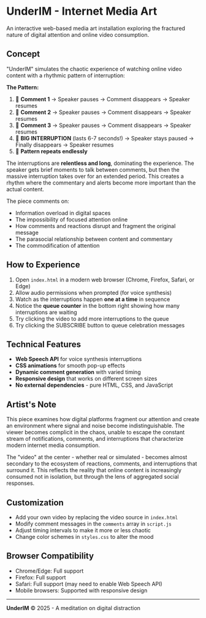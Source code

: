 # UnderIM - Internet Media Art

An interactive web-based media art installation exploring the fractured nature of digital attention and online video consumption.

## Concept

"UnderIM" simulates the chaotic experience of watching online video content with a rhythmic pattern of interruption:

**The Pattern:**
1. 💬 **Comment 1** → Speaker pauses → Comment disappears → Speaker resumes
2. 💬 **Comment 2** → Speaker pauses → Comment disappears → Speaker resumes  
3. 💬 **Comment 3** → Speaker pauses → Comment disappears → Speaker resumes
4. 🚨 **BIG INTERRUPTION** (lasts 6-7 seconds!) → Speaker stays paused → Finally disappears → Speaker resumes
5. 🔄 **Pattern repeats endlessly**

The interruptions are **relentless and long**, dominating the experience. The speaker gets brief moments to talk between comments, but then the massive interruption takes over for an extended period. This creates a rhythm where the commentary and alerts become more important than the actual content.

The piece comments on:
- Information overload in digital spaces
- The impossibility of focused attention online
- How comments and reactions disrupt and fragment the original message
- The parasocial relationship between content and commentary
- The commodification of attention

## How to Experience

1. Open `index.html` in a modern web browser (Chrome, Firefox, Safari, or Edge)
2. Allow audio permissions when prompted (for voice synthesis)
3. Watch as the interruptions happen **one at a time** in sequence
4. Notice the **queue counter** in the bottom right showing how many interruptions are waiting
5. Try clicking the video to add more interruptions to the queue
6. Try clicking the SUBSCRIBE button to queue celebration messages

## Technical Features

- **Web Speech API** for voice synthesis interruptions
- **CSS animations** for smooth pop-up effects
- **Dynamic comment generation** with varied timing
- **Responsive design** that works on different screen sizes
- **No external dependencies** - pure HTML, CSS, and JavaScript

## Artist's Note

This piece examines how digital platforms fragment our attention and create an environment where signal and noise become indistinguishable. The viewer becomes complicit in the chaos, unable to escape the constant stream of notifications, comments, and interruptions that characterize modern internet media consumption.

The "video" at the center - whether real or simulated - becomes almost secondary to the ecosystem of reactions, comments, and interruptions that surround it. This reflects the reality that online content is increasingly consumed not in isolation, but through the lens of aggregated social responses.

## Customization

- Add your own video by replacing the video source in `index.html`
- Modify comment messages in the `comments` array in `script.js`
- Adjust timing intervals to make it more or less chaotic
- Change color schemes in `styles.css` to alter the mood

## Browser Compatibility

- Chrome/Edge: Full support
- Firefox: Full support
- Safari: Full support (may need to enable Web Speech API)
- Mobile browsers: Supported with responsive design

---

**UnderIM** © 2025 - A meditation on digital distraction

